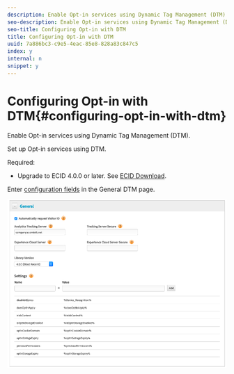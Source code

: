 ```yaml
---
description: Enable Opt-in services using Dynamic Tag Management (DTM).
seo-description: Enable Opt-in services using Dynamic Tag Management (DTM).
seo-title: Configuring Opt-in with DTM
title: Configuring Opt-in with DTM
uuid: 7a886bc3-c9e5-4eac-85e8-828a83c847c5
index: y
internal: n
snippet: y
---
```


# Configuring Opt-in with DTM{#configuring-opt-in-with-dtm}

Enable Opt-in services using Dynamic Tag Management (DTM).

Set up Opt-in services using DTM.

Required:

* Upgrade to ECID 4.0.0 or later. See [ECID Download](https://github.com/Adobe-Marketing-Cloud/id-service/releases).

Enter [configuration fields](https://marketing.adobe.com/resources/help/en_US/mcvid/api.html ) in the General DTM page.

![](assets/DTM-example.png)
